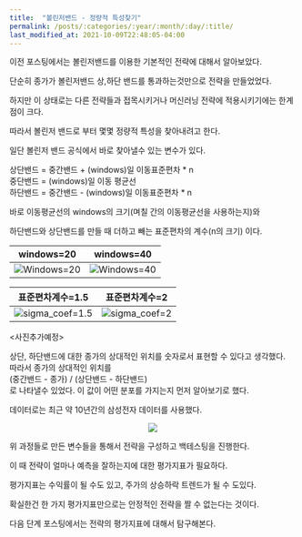 ```yaml
---
title:  "볼린저밴드 - 정량적 특성찾기" 
permalink: /posts/:categories/:year/:month/:day/:title/
last_modified_at: 2021-10-09T22:48:05-04:00
---
```


이전 포스팅에서는 볼린저밴드를 이용한 기본적인 전략에 대해서 알아보았다.

단순히 종가가 볼린저밴드 상,하단 밴드를 통과하는것만으로 전략을 만들었었다.

하지만 이 상태로는 다른 전략들과 접목시키거나 머신러닝 전략에 적용시키기에는 한계점이 크다.

따라서 볼린저 밴드로 부터 몇몇 정량적 특성을 찾아내려고 한다.

일단 볼린저 밴드 공식에서 바로 찾아낼수 있는 변수가 있다.  

상단밴드 = 중간밴드 + (windows)일 이동표준편차 * n  
중단밴드 = (windows)일 이동 평균선  
하단밴드 = 중간밴드 - (windows)일 이동표준편차 * n  


바로 이동평균선의 windows의 크기(며칠 간의 이동평균선을 사용하는지)와

하단밴드와 상단밴드를 만들 때 더하고 빼는 표준편차의 계수(n의 크기) 이다.



|windows=20|windows=40|
|:-:|:-:|
|![Windows=20]({{site.url}}/assets/images/sec_windows_20.png)|![Windows=40]({{site.url}}/assets/images/sec_windows_40.png)|

|표준편차계수=1.5|표준편차계수=2|
|:-:|:-:|
|![sigma_coef=1.5]({{site.url}}/assets/images/sec_sigmacoef_1.5.png)|![sigma_coef=2]({{site.url}}/assets/images/sec_sigmacoef_2.png)|






<사진추가예정>  


상단, 하단밴드에 대한 종가의 상대적인 위치를 숫자로서 표현할 수 있다고 생각했다.  
따라서 종가의 상대적인 위치를  
(중간밴드 - 종가) / (상단밴드 - 하단밴드)  
로 나타낼수 있었다. 이 값이 어떤 분포를 가지는지 먼저 알아보기로 했다.  

데이터로는 최근 약 10년간의 삼성전자 데이터를 사용했다.  


<p align="center"><img src="{{site.url}}/assets/images/samsung_score_distribution.png"></p>




위 과정들로 만든 변수들을 통해서 전략을 구성하고 백테스팅을 진행한다.

이 때 전략이 얼마나 예측을 잘하는지에 대한 평가지표가 필요하다.

평가지표는 수익률이 될 수도 있고, 주가의 상승하락 트렌드가 될 수 도있다.

확실한건 한 가지 평가지표만으로는 안정적인 전략을 짤 수 없는다는 것이다.

다음 단계 포스팅에서는 전략의 평가지표에 대해서 탐구해본다.






